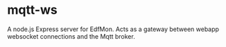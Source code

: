 mqtt-ws
=======
A node.js Express server for EdfMon.
Acts as a gateway between webapp websocket connections and the Mqtt broker.

